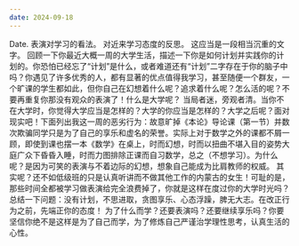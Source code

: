 ```yaml
---
date: 2024-09-18
---
```


Date.
表演对学习的看法。
对近来学习态度的反思。
这应当是一段相当沉重的文字。
回顾一下你最近大概一周的大学生活，描述一下你是如何计划并实践你的计划的。你恐怕已经忘了“计划”是什么，或者难道还有“计划”二字存在于你的脑子中吗？你遇见了许多优秀的人，都有显著的优点值得我学习，甚至随便一个群友，一个旷课的学生都如此，但你自己在幻想着什么呢？追求着什么呢？怎么活的呢？不要再重复你那没有观众的表演了！什么是大学呢？
当局者迷，旁观者清。当你不在大学时，你觉得大学应当是怎样的？大学的你应当是怎样的？大学之后呢？面对现实吧！下面列出我这一周的恶劣行为：故意旷掉《本论》导论课（第一节）并数次欺骗同学只是为了自己的享乐和虚名的荣誉。实际上对于数学之外的课都不屑一顾，即使到课也摆一本《数学》在桌上，时而幻想，时而以扭曲不堪入目的姿势大庭广众下昏昏入睡，时而力图排除正课而自习数学，总之（不想学习）。为什么呢？是因为可笑的表演与不着边际的幻想，想象自己能成为比肩教师的权威。
其实呢？还不如低级班的只是认真听讲而不做其他工作的内蒙古的女生！可耻的是，那些时间全都被学习做表演给完全浪费掉了，你就是这样在度过你的大学时光吗？
总结一下问题：没有计划，不思进取，贪图享乐、心态浮躁，脾无大志。在改正行为之前，先端正你的态度！
为了什么而学？还要表演吗？还要继续享乐吗？你要坚信你绝不是这样是为了自己而学，为了修炼自己严谨治学理性思考，认真生活的心性。
